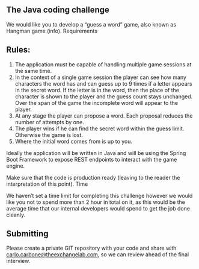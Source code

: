 The Java coding challenge
-------------------------

We would like you to develop a “guess a word” game, also known as Hangman game (info).
Requirements

Rules:
------
1. The application must be capable of handling multiple game sessions at the same time.
2. In the context of a single game session the player can see how many characters the word
has and can guess up to 9 times if a letter appears in the secret word.
If the letter is in the word, then the place of the character is shown to the player and the
guess count stays unchanged.
Over the span of the game the incomplete word will appear to the player.
3. At any stage the player can propose a word. Each proposal reduces the number of attempts
by one.
4. The player wins if he can find the secret word within the guess limit. Otherwise the game is
lost.
5. Where the initial word comes from is up to you.

Ideally the application will be written in Java and will be using the Spring Boot Framework to expose
REST endpoints to interact with the game engine.

Make sure that the code is production ready (leaving to the reader the interpretation of this point).
Time

We haven’t set a time limit for completing this challenge however we would like you not to spend
more than 2 hour in total on it, as this would be the average time that our internal developers
would spend to get the job done cleanly.

Submitting
----------
Please create a private GIT repository with your code and share with
carlo.carbone@theexchangelab.com, so we can review ahead of the final interview.
